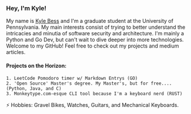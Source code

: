 ### Hey, I'm Kyle!


My name is [Kyle Bess](https://www.linkedin.com/in/kyle9bess/) and I'm a graduate student at the University of Pennsylvania. My main interests consist of trying to better understand the intricacies and minutia of software security and architecture. I'm mainly a Python and Go Dev, but can't wait to dive deeper into more technologies. Welcome to my GitHub! Feel free to check out my projects and medium articles.
#### Projects on the Horizon:
	1. LeetCode Pomodoro timer w/ Markdown Entrys (GO)
	2. 'Open Source' Master's degree. My Master's, but for free.... (Python, Java, and C)
	3. Monkeytype.com-esque CLI tool because I'm a keyboard nerd (RUST)

⚡ Hobbies: Gravel Bikes, Watches, Guitars, and Mechanical Keyboards.

